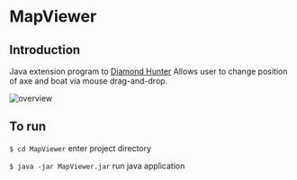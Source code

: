 # MapViewer

## Introduction
Java extension program to [Diamond Hunter](https://github.com/zequnyu/Diamond-Hunter)
Allows user to change position of axe and boat via mouse drag-and-drop.

![overview](https://user-images.githubusercontent.com/28213363/59406267-14a41880-8de0-11e9-89db-2132a5318ac2.png)

## To run
``
$ cd MapViewer
``
enter project directory

``
$ java -jar MapViewer.jar
``
run java application
